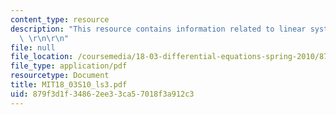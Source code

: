 ```yaml
---
content_type: resource
description: "This resource contains information related to linear systems of ODE's.\
  \ \r\n\r\n"
file: null
file_location: /coursemedia/18-03-differential-equations-spring-2010/879f3d1f34862ee33ca57018f3a912c3_MIT18_03S10_ls3.pdf
file_type: application/pdf
resourcetype: Document
title: MIT18_03S10_ls3.pdf
uid: 879f3d1f-3486-2ee3-3ca5-7018f3a912c3
---
```

